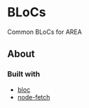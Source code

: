 # BLoCs

Common BLoCs for AREA

## About

### Built with
- [bloc](https://www.npmjs.com/package/@felangel/bloc)
- [node-fetch](https://www.npmjs.com/package/node-fetch)
